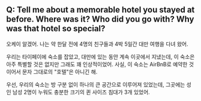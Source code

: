 ## Q: Tell me about a memorable hotel you stayed at before. Where was it? Who did you go with? Why was that hotel so special?

오케이 알겠어. 나는 약 한달 전에 4명의 친구들과 4박 5일간 대만 여행을 다녀 왔어.

우리는 타이페이에 숙소를 잡았고, 대만에 있는 동안 계속 이곳에서 지냈는데, 이 숙소은 아주 특별할 것은 없지만 그래도 꽤 인상적이었어. 사실, 이 숙소는 AirBnB로 예약한 것이어서 문자 그대로의 "호텔"은 아니긴 해.

우선, 우리의 숙소는 방 구분 없이 하나의 큰 공간으로 이루어져 있었는데, 그곳에는 성인 남성 2명이 누워도 충분한 크기의 퀸 사이즈 침대가 3개 있었어.

